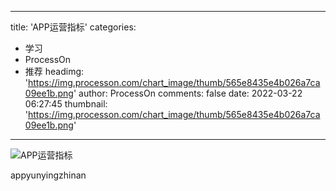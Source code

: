 
---
title: 'APP运营指标'
categories: 
 - 学习
 - ProcessOn
 - 推荐
headimg: 'https://img.processon.com/chart_image/thumb/565e8435e4b026a7ca09ee1b.png'
author: ProcessOn
comments: false
date: 2022-03-22 06:27:45
thumbnail: 'https://img.processon.com/chart_image/thumb/565e8435e4b026a7ca09ee1b.png'
---

<div>   
<img class="thumb" alt="APP运营指标" src="https://img.processon.com/chart_image/thumb/565e8435e4b026a7ca09ee1b.png" referrerpolicy="no-referrer">
<p>appyunyingzhinan</p>  
</div>
            